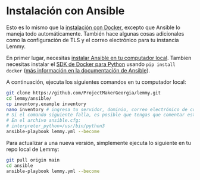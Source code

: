 # Instalación con Ansible

Esto es lo mismo que la [instalación con Docker](install_docker.md), excepto que Ansible lo maneja todo automáticamente. También hace algunas cosas adicionales como la configuración de TLS y el correo electrónico para tu instancia Lemmy.

En primer lugar, necesitas [instalar Ansible en tu computador local](https://docs.ansible.com/ansible/latest/installation_guide/intro_installation.html). Tambien necesitas instalar el [SDK de Docker para Python](https://pypi.org/project/docker/) usando `pip install docker` ([más información en la documentación de Ansible](https://docs.ansible.com/ansible/latest/collections/community/docker/docker_compose_module.html#id4)).

A continuación, ejecuta los siguientes comandos en tu computador local:

```bash
git clone https://github.com/ProjectMakerGeorgia/lemmy.git
cd lemmy/ansible/
cp inventory.example inventory
nano inventory # ingresa tu servidor, dominio, correo electrónico de contacto
# Si el comando siguiente falla, es posible que tengas que comentar esta linea
# En el archivo ansible.cfg:
# interpreter_python=/usr/bin/python3
ansible-playbook lemmy.yml --become
```

Para actualizar a una nueva versión, simplemente ejecuta lo siguiente en tu repo local de Lemmy:
```bash
git pull origin main
cd ansible
ansible-playbook lemmy.yml --become
```
